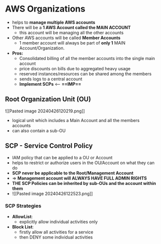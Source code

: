 

# AWS Organizations

- helps to **manage multiple AWS accounts**
- There will be a **1 AWS Account called the MAIN ACCOUNT**
	- this account will be managing all the other accounts
- Other AWS accounts will be called **Member Accounts**
	- 1 member account will always be part of **only 1** MAIN Account/Organization.
- **Pros:**
	- Consolidated billing of all the member accounts into the single main account
	- price discounts on bills due to aggregated heavy usage
	- reserved instances/resources can be shared among the members
	- sends logs to a central account
	- **Implement SCPs** <-- **==IMP==**


## Root Organization Unit (OU)
![[Pasted image 20240426120219.png]]
- logical unit which includes a Main Account and all the members accounts
- can also contain a sub-OU




## SCP - Service Control Policy

- IAM policy that can be applied to a OU or Account
- helps to restrict or authorize users in the OU/Account on what they can do
- **SCP never be applicable to the Root/Management Account**
- => **Management account will ALWAYS HAVE FULL ADMIN RIGHTS**
- **THE SCP Policies can be inherited by sub-OUs and the account within them**
- ![[Pasted image 20240426122523.png]]


### SCP Strategies

- **AllowList**:
	- explicitly allow individual activities only
- **Block List**:
	- firstly allow all activities for a service
	- then DENY some individual activities